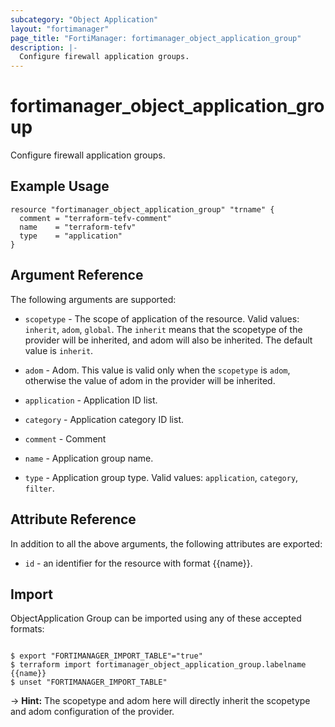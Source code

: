 ```yaml
---
subcategory: "Object Application"
layout: "fortimanager"
page_title: "FortiManager: fortimanager_object_application_group"
description: |-
  Configure firewall application groups.
---
```


# fortimanager_object_application_group
Configure firewall application groups.

## Example Usage

```hcl
resource "fortimanager_object_application_group" "trname" {
  comment = "terraform-tefv-comment"
  name    = "terraform-tefv"
  type    = "application"
}
```

## Argument Reference


The following arguments are supported:

* `scopetype` - The scope of application of the resource. Valid values: `inherit`, `adom`, `global`. The `inherit` means that the scopetype of the provider will be inherited, and adom will also be inherited. The default value is `inherit`.
* `adom` - Adom. This value is valid only when the `scopetype` is `adom`, otherwise the value of adom in the provider will be inherited.

* `application` - Application ID list.
* `category` - Application category ID list.
* `comment` - Comment
* `name` - Application group name.
* `type` - Application group type. Valid values: `application`, `category`, `filter`.



## Attribute Reference

In addition to all the above arguments, the following attributes are exported:
* `id` - an identifier for the resource with format {{name}}.

## Import

ObjectApplication Group can be imported using any of these accepted formats:
```

$ export "FORTIMANAGER_IMPORT_TABLE"="true"
$ terraform import fortimanager_object_application_group.labelname {{name}}
$ unset "FORTIMANAGER_IMPORT_TABLE"
```
-> **Hint:** The scopetype and adom here will directly inherit the scopetype and adom configuration of the provider.
